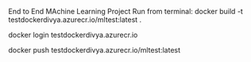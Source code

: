 End to End MAchine Learning Project
Run from terminal:
docker build -t testdockerdivya.azurecr.io/mltest:latest .

docker login testdockerdivya.azurecr.io

docker push testdockerdivya.azurecr.io/mltest:latest